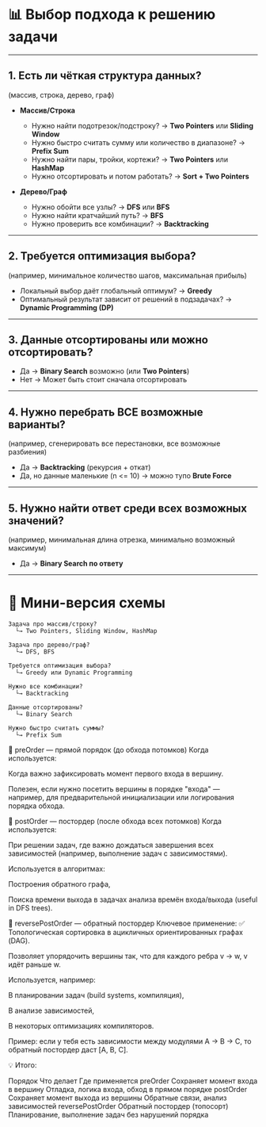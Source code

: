 # 📊 Выбор подхода к решению задачи

---

## 1. Есть ли чёткая структура данных?

(массив, строка, дерево, граф)

- **Массив/Строка**

  - Нужно найти подотрезок/подстроку? → **Two Pointers** или **Sliding Window**
  - Нужно быстро считать сумму или количество в диапазоне? → **Prefix Sum**
  - Нужно найти пары, тройки, кортежи? → **Two Pointers** или **HashMap**
  - Нужно отсортировать и потом работать? → **Sort + Two Pointers**

- **Дерево/Граф**
  - Нужно обойти все узлы? → **DFS** или **BFS**
  - Нужно найти кратчайший путь? → **BFS**
  - Нужно проверить все комбинации? → **Backtracking**

---

## 2. Требуется оптимизация выбора?

(например, минимальное количество шагов, максимальная прибыль)

- Локальный выбор даёт глобальный оптимум? → **Greedy**
- Оптимальный результат зависит от решений в подзадачах? → **Dynamic Programming (DP)**

---

## 3. Данные отсортированы или можно отсортировать?

- Да → **Binary Search** возможно (или **Two Pointers**)
- Нет → Может быть стоит сначала отсортировать

---

## 4. Нужно перебрать ВСЕ возможные варианты?

(например, сгенерировать все перестановки, все возможные разбиения)

- Да → **Backtracking** (рекурсия + откат)
- Да, но данные маленькие (n <= 10) → можно тупо **Brute Force**

---

## 5. Нужно найти ответ среди всех возможных значений?

(например, минимальная длина отрезка, минимально возможный максимум)

- Да → **Binary Search по ответу**

---

# 🌟 Мини-версия схемы

```
Задача про массив/строку?
  └→ Two Pointers, Sliding Window, HashMap

Задача про дерево/граф?
  └→ DFS, BFS

Требуется оптимизация выбора?
  └→ Greedy или Dynamic Programming

Нужно все комбинации?
  └→ Backtracking

Данные отсортированы?
  └→ Binary Search

Нужно быстро считать суммы?
  └→ Prefix Sum
```

🔹 preOrder — прямой порядок (до обхода потомков)
Когда используется:

Когда важно зафиксировать момент первого входа в вершину.

Полезен, если нужно посетить вершины в порядке "входа" — например, для предварительной инициализации или логирования порядка обхода.

🔹 postOrder — постордер (после обхода всех потомков)
Когда используется:

При решении задач, где важно дождаться завершения всех зависимостей (например, выполнение задач с зависимостями).

Используется в алгоритмах:

Построения обратного графа,

Поиска времени выхода в задачах анализа времён входа/выхода (useful in DFS trees).

🔹 reversePostOrder — обратный постордер
Ключевое применение: ✅ Топологическая сортировка в ацикличных ориентированных графах (DAG).

Позволяет упорядочить вершины так, что для каждого ребра v → w, v идёт раньше w.

Используется, например:

В планировании задач (build systems, компиляция),

В анализе зависимостей,

В некоторых оптимизациях компиляторов.

Пример: если у тебя есть зависимости между модулями A → B → C, то обратный постордер даст [A, B, C].

💡 Итого:

Порядок Что делает Где применяется
preOrder Сохраняет момент входа в вершину Отладка, логика входа, обход в прямом порядке
postOrder Сохраняет момент выхода из вершины Обратные связи, анализ зависимостей
reversePostOrder Обратный постордер (топосорт) Планирование, выполнение задач без нарушений порядка
